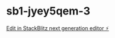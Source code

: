 # sb1-jyey5qem-3

[Edit in StackBlitz next generation editor ⚡️](https://stackblitz.com/~/github.com/garret1U/sb1-jyey5qem-3)